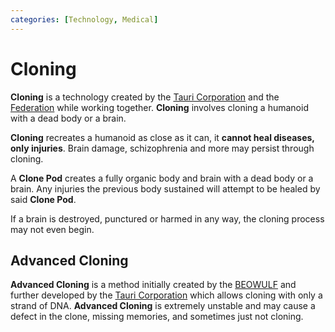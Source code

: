 ```yaml
---
categories: [Technology, Medical]
---
```


# Cloning

**Cloning** is a technology created by the [Tauri Corporation](../factions/tauri) and the [Federation](../factions/federation) while working together. **Cloning** involves cloning a humanoid with a dead body or a brain.

**Cloning** recreates a humanoid as close as it can, it **cannot heal diseases, only injuries**. Brain damage, schizophrenia and more may persist through cloning.

A **Clone Pod** creates a fully organic body and brain with a dead body or a brain. Any injuries the previous body sustained will attempt to be healed by said **Clone Pod**.

If a brain is destroyed, punctured or harmed in any way, the cloning process may not even begin.

## Advanced Cloning

**Advanced Cloning** is a method initially created by the [BEOWULF](../factions/minor/beowulf) and further developed by the [Tauri Corporation](../factions/tauri) which allows cloning with only a strand of DNA. **Advanced Cloning** is extremely unstable and may cause a defect in the clone, missing memories, and sometimes just not cloning.
